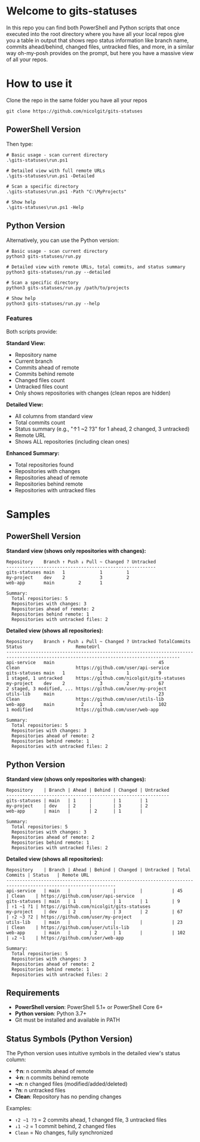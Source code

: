 # Welcome to gits-statuses
In this repo you can find both PowerShell and Python scripts that once executed into the root directory where you have all your local repos
give you a table in output that shows repo status information like branch name, commits ahead/behind, changed files, untracked files, and more, 
in a similar way oh-my-posh provides on the prompt, but here you have a massive view of all your repos.

# How to use it

Clone the repo in the same folder you have all your repos

```
git clone https://github.com/nicolgit/gits-statuses  
```

## PowerShell Version

Then type:

```
# Basic usage - scan current directory
.\gits-statuses\run.ps1

# Detailed view with full remote URLs
.\gits-statuses\run.ps1 -Detailed

# Scan a specific directory
.\gits-statuses\run.ps1 -Path "C:\MyProjects"

# Show help
.\gits-statuses\run.ps1 -Help
```

## Python Version

Alternatively, you can use the Python version:

```
# Basic usage - scan current directory
python3 gits-statuses/run.py

# Detailed view with remote URLs, total commits, and status summary
python3 gits-statuses/run.py --detailed

# Scan a specific directory
python3 gits-statuses/run.py /path/to/projects

# Show help
python3 gits-statuses/run.py --help
```

### Features

Both scripts provide:

**Standard View:**
- Repository name
- Current branch
- Commits ahead of remote
- Commits behind remote  
- Changed files count
- Untracked files count
- Only shows repositories with changes (clean repos are hidden)

**Detailed View:**
- All columns from standard view
- Total commits count
- Status summary (e.g., "↑1 ~2 ?3" for 1 ahead, 2 changed, 3 untracked)
- Remote URL
- Shows ALL repositories (including clean ones)

**Enhanced Summary:**
- Total repositories found
- Repositories with changes
- Repositories ahead of remote
- Repositories behind remote
- Repositories with untracked files

# Samples

## PowerShell Version

**Standard view (shows only repositories with changes):**
```
Repository    Branch ↑ Push ↓ Pull ~ Changed ? Untracked
--------------------------------------------------------
gits-statuses main   1             1         1         
my-project    dev    2             3         2         
web-app       main         2       1                   

Summary:
  Total repositories: 5
  Repositories with changes: 3
  Repositories ahead of remote: 2
  Repositories behind remote: 1
  Repositories with untracked files: 2
```

**Detailed view (shows all repositories):**
```
Repository    Branch ↑ Push ↓ Pull ~ Changed ? Untracked TotalCommits Status                    RemoteUrl                               
---------------------------------------------------------------------------------------------------------------------------------------
api-service   main                                       45           Clean                     https://github.com/user/api-service
gits-statuses main   1             1         1           9            1 staged, 1 untracked     https://github.com/nicolgit/gits-statuses
my-project    dev    2             3         2           67           2 staged, 3 modified, ... https://github.com/user/my-project
utils-lib     main                                       23           Clean                     https://github.com/user/utils-lib
web-app       main          2      1                     102          1 modified                https://github.com/user/web-app

Summary:
  Total repositories: 5
  Repositories with changes: 3
  Repositories ahead of remote: 2
  Repositories behind remote: 1
  Repositories with untracked files: 2
```

## Python Version

**Standard view (shows only repositories with changes):**
```
Repository    | Branch | Ahead | Behind | Changed | Untracked
-------------------------------------------------------------
gits-statuses | main   | 1     |        | 1       | 1        
my-project    | dev    | 2     |        | 3       | 2        
web-app       | main   |       | 2      | 1       |          

Summary:
  Total repositories: 5
  Repositories with changes: 3
  Repositories ahead of remote: 2
  Repositories behind remote: 1
  Repositories with untracked files: 2
```

**Detailed view (shows all repositories):**
```
Repository    | Branch | Ahead | Behind | Changed | Untracked | Total Commits | Status   | Remote URL                               
---------------------------------------------------------------------------------------------------------------
api-service   | main   |       |        |         |           | 45            | Clean    | https://github.com/user/api-service
gits-statuses | main   | 1     |        | 1       | 1         | 9             | ↑1 ~1 ?1 | https://github.com/nicolgit/gits-statuses
my-project    | dev    | 2     |        | 3       | 2         | 67            | ↑2 ~3 ?2 | https://github.com/user/my-project
utils-lib     | main   |       |        |         |           | 23            | Clean    | https://github.com/user/utils-lib
web-app       | main   |       | 2      | 1       |           | 102           | ↓2 ~1    | https://github.com/user/web-app

Summary:
  Total repositories: 5
  Repositories with changes: 3
  Repositories ahead of remote: 2
  Repositories behind remote: 1
  Repositories with untracked files: 2
```

## Requirements

- **PowerShell version**: PowerShell 5.1+ or PowerShell Core 6+
- **Python version**: Python 3.7+
- Git must be installed and available in PATH

## Status Symbols (Python Version)

The Python version uses intuitive symbols in the detailed view's status column:

- **↑n**: n commits ahead of remote
- **↓n**: n commits behind remote  
- **~n**: n changed files (modified/added/deleted)
- **?n**: n untracked files
- **Clean**: Repository has no pending changes

Examples:
- `↑2 ~1 ?3` = 2 commits ahead, 1 changed file, 3 untracked files
- `↓1 ~2` = 1 commit behind, 2 changed files
- `Clean` = No changes, fully synchronized
